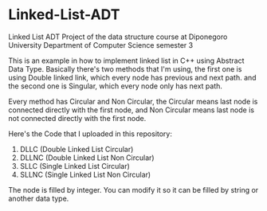 # Linked-List-ADT
Linked List ADT Project of the data structure course at Diponegoro University Department of Computer Science semester 3


This is an example in how to implement linked list in C++ using Abstract Data Type. Basically there's two methods that I'm using, the first one is using Double linked link, which every node has previous and next path. and the second one is Singular, which every node only has next path. 

Every method has Circular and Non Circular, the Circular means last node is connected directly with the first node, and Non Circular means last node is not connected directly with the first node.

Here's the Code that I uploaded in this repository:
1. DLLC (Double Linked List Circular)
2. DLLNC (Double Linked List Non Circular)
3. SLLC (Single Linked List Circular)
4. SLLNC (Single Linked List Non Circular)

The node is filled by integer. You can modify it so it can be filled by string or another data type.
